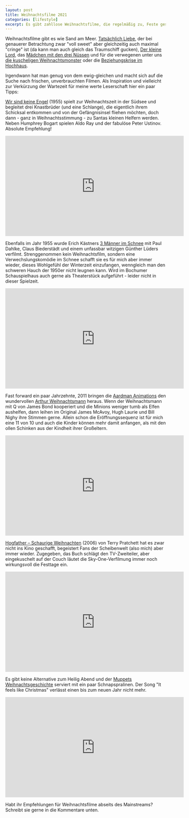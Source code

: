 ```yaml
---
layout: post
title: Weihnachtsfilme 2021
categories: [lifestyle]
excerpt: Es gibt zahllose Weihnachtsfilme, die regelmäßig zu, Feste geschaut werden. Mitunter findet man auch als Erwachsener noch die ein oder andere Perle, welche die eigene Playlist erweitert.
---
```


Weihnachtsfilme gibt es wie Sand am Meer. [Tatsächlich Liebe](https://letterboxd.com/film/love-actually/), der bei genauerer Betrachtung zwar "voll sweet" aber gleichzeitig auch maximal "cringe" ist (da kann man auch gleich das Traumschiff gucken), [Der kleine Lord](https://letterboxd.com/film/little-lord-fauntleroy-1980/), das [Mädchen mit den drei Nüssen](https://letterboxd.com/film/three-wishes-for-cinderella/) und für die verwegenen unter uns [die kuscheligen Weihnachtsmonster](https://letterboxd.com/film/gremlins/) oder die [Beziehungskrise im Hochhaus](https://letterboxd.com/film/die-hard/).

Irgendwann hat man genug von dem ewig-gleichen und macht sich auf die Suche nach frischen, unverbrauchten Filmen. Als Inspiration und vielleicht zur Verkürzung der Wartezeit für meine werte Leserschaft hier ein paar Tipps:

[Wir sind keine Engel](https://letterboxd.com/film/were-no-angels/) (1955) spielt zur Weihnachtszeit in der Südsee und begleitet drei Knastbrüder (und eine Schlange), die eigentlich ihrem Schicksal entkommen und von der Gefängnisinsel fliehen möchten, doch dann - ganz in Weihnachtsstimmung - zu Santas kleinen Helfern werden. Neben Humphrey Bogart spielen Aldo Ray und der fabulöse Peter Ustinov. Absolute Empfehlung!

<iframe width="560" height="315" src="https://www.youtube.com/embed/COGLBSB7Fwg" title="YouTube video player" frameborder="0" allow="accelerometer; autoplay; clipboard-write; encrypted-media; gyroscope; picture-in-picture" allowfullscreen></iframe>

Ebenfalls im Jahr 1955 wurde Erich Kästners [3 Männer im Schnee](https://letterboxd.com/film/three-men-in-the-snow/) mit Paul Dahlke, Claus Biederstädt und einem unfassbar witzigen Günther Lüders verfilmt. Strenggenommen kein Weihnachtsfilm, sondern eine Verwechslungskomödie im Schnee schafft sie es für mich aber immer wieder, dieses Wohlgefühl der Winterzeit einzufangen, wenngleich man den schweren Hauch der 1950er nicht leugnen kann. Wird im Bochumer Schauspielhaus auch gerne als Theaterstück aufgeführt - leider nicht in dieser Spielzeit.

<iframe width="560" height="315" src="https://www.youtube.com/embed/h7UbUiXCLvs" title="YouTube video player" frameborder="0" allow="accelerometer; autoplay; clipboard-write; encrypted-media; gyroscope; picture-in-picture" allowfullscreen></iframe>

Fast forward ein paar Jahrzehnte, 2011 bringen die [Aardman Animations](https://de.wikipedia.org/wiki/Aardman_Animations) den wundervollen [Arthur Weihnachtsmann](https://letterboxd.com/film/arthur-christmas/) heraus. Wenn der Weihnachtsmann mit Q von James Bond kooperiert und die Minions weniger tumb als Elfen aushelfen, dann leihen im Original James McAvoy, Hugh Laurie und Bill Nighy ihre Stimmen gerne. Allein schon die Eröffnungssequenz ist für mich eine 11 von 10 und auch die Kinder können mehr damit anfangen, als mit den ollen Schinken aus der Kindheit ihrer Großeltern.

<iframe width="560" height="315" src="https://www.youtube.com/embed/BrhwawWy3JA" title="YouTube video player" frameborder="0" allow="accelerometer; autoplay; clipboard-write; encrypted-media; gyroscope; picture-in-picture" allowfullscreen></iframe>

[Hogfather – Schaurige Weihnachten](https://letterboxd.com/film/hogfather/) (2006) von Terry Pratchett hat es zwar nicht ins Kino geschafft, begeistert Fans der Scheibenwelt (also mich) aber immer wieder. Zugegeben, das Buch schlägt den TV-Zweiteiler, aber eingekuschelt auf der Couch läutet die Sky-One-Verfilmung immer noch wirkungsvoll die Festtage ein.

<iframe width="560" height="315" src="https://www.youtube.com/embed/cSOUIuGcY74" title="YouTube video player" frameborder="0" allow="accelerometer; autoplay; clipboard-write; encrypted-media; gyroscope; picture-in-picture" allowfullscreen></iframe>

Es gibt keine Alternative zum Heilig Abend und der [Muppets Weihnachtsgeschichte](https://letterboxd.com/film/the-muppet-christmas-carol/) serviert mit ein paar Schnapspralinen. Der Song "It feels like Christmas" verlässt einen bis zum neuen Jahr nicht mehr.

<iframe width="560" height="315" src="https://www.youtube.com/embed/WlRpGj7LWS4" title="YouTube video player" frameborder="0" allow="accelerometer; autoplay; clipboard-write; encrypted-media; gyroscope; picture-in-picture" allowfullscreen></iframe>

Habt ihr Empfehlungen für Weihnachtsfilme abseits des Mainstreams? Schreibt sie gerne in die Kommentare unten.
